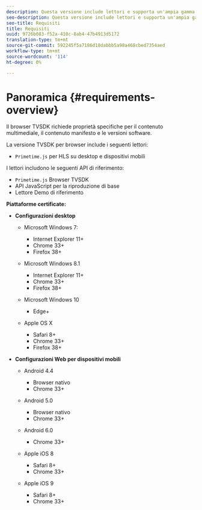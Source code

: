 ```yaml
---
description: Questa versione include lettori e supporta un'ampia gamma di browser.
seo-description: Questa versione include lettori e supporta un'ampia gamma di browser.
seo-title: Requisiti
title: Requisiti
uuid: 9726b083-f52a-410c-8ab4-47b4913d5172
translation-type: tm+mt
source-git-commit: 592245f5a7186d18dabbb5a98a468cbed7354aed
workflow-type: tm+mt
source-wordcount: '114'
ht-degree: 0%

---
```



# Panoramica {#requirements-overview}

Il browser TVSDK richiede proprietà specifiche per il contenuto multimediale, il contenuto manifesto e le versioni software.

La versione TVSDK per browser include i seguenti lettori:

* `Primetime.js` per HLS su desktop e dispositivi mobili

I lettori includono le seguenti API di riferimento:

* `Primetime.js` Browser TVSDK
* API JavaScript per la riproduzione di base
* Lettore Demo di riferimento

**Piattaforme certificate:**

* **Configurazioni desktop**

   * Microsoft Windows 7:

      * Internet Explorer 11+
      * Chrome 33+
      * Firefox 38+
   * Microsoft Windows 8.1

      * Internet Explorer 11+
      * Chrome 33+
      * Firefox 38+
   * Microsoft Windows 10

      * Edge+
   * Apple OS X

      * Safari 8+
      * Chrome 33+
      * Firefox 38+




* **Configurazioni Web per dispositivi mobili**

   * Android 4.4

      * Browser nativo
      * Chrome 33+
   * Android 5.0

      * Browser nativo
      * Chrome 33+
   * Android 6.0

      * Chrome 33+
   * Apple iOS 8

      * Safari 8+
      * Chrome 33+
   * Apple iOS 9

      * Safari 8+
      * Chrome 33+
